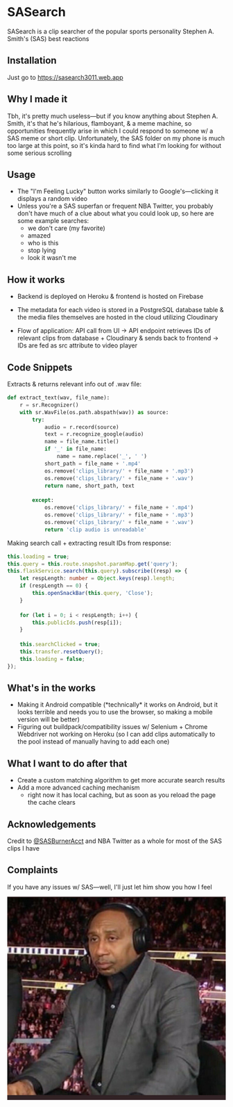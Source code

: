 # SASearch
SASearch is a clip searcher of the popular sports personality Stephen A. Smith's (SAS) best reactions

## Installation
Just go to https://sasearch3011.web.app

## Why I made it
Tbh, it's pretty much useless—but if you know anything about Stephen A. Smith, it's that he's hilarious, flamboyant, & a meme machine, so opportunities frequently arise in which I could respond to someone w/ a SAS meme or short clip. Unfortunately, the SAS folder on my phone is much too large at this point, so it's kinda hard to find what I'm looking for without some serious scrolling 

## Usage
- The "I'm Feeling Lucky" button works similarly to Google's—clicking it displays a random video 
- Unless you're a SAS superfan or frequent NBA Twitter, you probably don't have much of a clue about what you could look up, so here are some example searches:
    * we don't care (my favorite)
    * amazed
    * who is this
    * stop lying
    * look it wasn't me

## How it works
- Backend is deployed on Heroku & frontend is hosted on Firebase

- The metadata for each video is stored in a PostgreSQL database table & the media files themselves are hosted in the cloud utilizing Cloudinary

- Flow of application: API call from UI &#8594; API endpoint retrieves IDs of relevant clips from database + Cloudinary & sends back to frontend &#8594; IDs are fed as src attribute to video player


## Code Snippets
Extracts & returns relevant info out of .wav file:
```python
def extract_text(wav, file_name):
    r = sr.Recognizer()
    with sr.WavFile(os.path.abspath(wav)) as source:
        try:
            audio = r.record(source)
            text = r.recognize_google(audio)
            name = file_name.title()
            if '_' in file_name:
                name = name.replace('_', ' ')
            short_path = file_name + '.mp4'
            os.remove('clips_library/' + file_name + '.mp3')
            os.remove('clips_library/' + file_name + '.wav')
            return name, short_path, text

        except:
            os.remove('clips_library/' + file_name + '.mp4')
            os.remove('clips_library/' + file_name + '.mp3')
            os.remove('clips_library/' + file_name + '.wav')
            return 'clip audio is unreadable'
```


Making search call + extracting result IDs from response:
```typescript
this.loading = true;
this.query = this.route.snapshot.paramMap.get('query');
this.flaskService.search(this.query).subscribe((resp) => {
    let respLength: number = Object.keys(resp).length;
    if (respLength == 0) {
        this.openSnackBar(this.query, 'Close');
    }

    for (let i = 0; i < respLength; i++) {
        this.publicIds.push(resp[i]);
    }

    this.searchClicked = true;
    this.transfer.resetQuery();
    this.loading = false;
});
 ```

## What's in the works
- Making it Android compatible (\*technically* it works on Android, but it looks terrible and needs you to use the browser, so making a mobile version will be better) 
- Figuring out buildpack/compatibility issues w/ Selenium + Chrome Webdriver not working on Heroku (so I can add clips automatically to the pool instead of manually having to add each one)

## What I want to do after that
- Create a custom matching algorithm to get more accurate search results
- Add a more advanced caching mechanism
    * right now it has local caching, but as soon as you reload the page the cache clears

## Acknowledgements
Credit to [@SASBurnerAcct](https://twitter.com/SASBurnerAcct) and NBA Twitter as a whole for most of the SAS clips I have

## Complaints
If you have any issues w/ SAS—well, I'll just let him show you how I feel

![SAS](SAS.jpg)